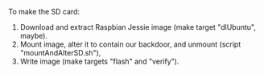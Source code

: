 To make the SD card:

1. Download and extract Raspbian Jessie image (make target "dlUbuntu", maybe).
2. Mount image, alter it  to contain our backdoor, and unmount (script "mountAndAlterSD.sh"),
3. Write image (make targets "flash" and "verify").


